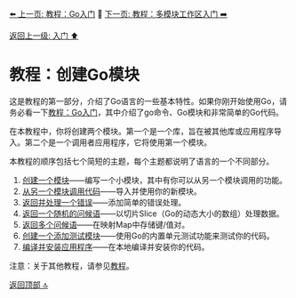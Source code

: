 [⬅️ 上一页: 教程：Go入门](教程：Go入门.md) 🚦 [下一页: 教程：多模块工作区入门 ➡️](教程：多模块工作区入门.md)

[返回上一级: 入门 ⬆️](../入门.md)

# 教程：创建Go模块

这是教程的第一部分，介绍了Go语言的一些基本特性。如果你刚开始使用Go，请务必看一下[教程：Go入门](教程：Go入门.md)，其中介绍了go命令、Go模块和非常简单的Go代码。

在本教程中，你将创建两个模块。第一个是一个库，旨在被其他库或应用程序导入。第二个是一个调用者应用程序，它将使用第一个模块。

本教程的顺序包括七个简短的主题，每个主题都说明了语言的一个不同部分。

1. [创建一个模块](教程：创建Go模块/创建一个模块.md)——编写一个小模块，其中有你可以从另一个模块调用的功能。
2. [从另一个模块调用代码](教程：创建Go模块/从另一个模块调用代码.md)——导入并使用你的新模块。
3. [返回并处理一个错误](教程：创建Go模块/返回并处理一个错误.md)——添加简单的错误处理。
4. [返回一个随机的问候语](教程：创建Go模块/返回一个随机的问候语.md)——以切片Slice（Go的动态大小的数组）处理数据。
4. [返回多个问候语](教程：创建Go模块/返回多个问候语.md)——在映射Map中存储键/值对。
6. [创建一个添加测试模块](教程：创建Go模块/添加测试.md)——使用Go的内置单元测试功能来测试你的代码。
7. [编译并安装应用程序](教程：创建Go模块/编译并安装应用程序.md)——在本地编译并安装你的代码。

注意：关于其他教程，请参见[教程](../../教程.md)。

[返回顶部 🔝](#教程：创建Go模块)